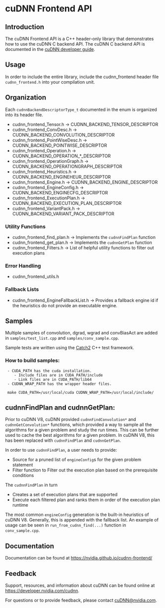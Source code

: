 # cuDNN Frontend API

## Introduction
The cuDNN Frontend API is a C++ header-only library that demonstrates how to use the cuDNN C backend API. The cuDNN C backend API is documented in the [cuDNN developer guide](https://docs.nvidia.com/deeplearning/cudnn/developer-guide/index.html). 

## Usage
In order to include the entire library, include the cudnn_frontend header file `cudnn_frontend.h` into your compilation unit.

## Organization
Each `cudnnBackendDescriptorType_t` documented in the enum is organized into its header file.
- cudnn_frontend_Tensor.h         -> CUDNN_BACKEND_TENSOR_DESCRIPTOR
- cudnn_frontend_ConvDesc.h       -> CUDNN_BACKEND_CONVOLUTION_DESCRIPTOR
- cudnn_frontend_PointWiseDesc.h  -> CUDNN_BACKEND_POINTWISE_DESCRIPTOR
- cudnn_frontend_Operation.h      -> CUDNN_BACKEND_OPERATION_*_DESCRIPTOR
- cudnn_frontend_OperationGraph.h -> CUDNN_BACKEND_OPERATIONGRAPH_DESCRIPTOR
- cudnn_frontend_Heuristics.h     -> CUDNN_BACKEND_ENGINEHEUR_DESCRIPTOR
- cudnn_frontend_Engine.h         -> CUDNN_BACKEND_ENGINE_DESCRIPTOR
- cudnn_frontend_EngineConfig.h   -> CUDNN_BACKEND_ENGINECFG_DESCRIPTOR
- cudnn_frontend_ExecutionPlan.h  -> CUDNN_BACKEND_EXECUTION_PLAN_DESCRIPTOR
- cudnn_frontend_VariantPack.h    -> CUDNN_BACKEND_VARIANT_PACK_DESCRIPTOR

### Utility Functions
- cudnn_frontend_find_plan.h -> Implements the `cudnnFindPlan` function
- cudnn_frontend_get_plan.h  -> Implements the `cudnnGetPlan` function
- cudnn_frontend_Filters.h   -> List of helpful utility functions to filter out execution plans

### Error Handling 
- cudnn_frontend_utils.h

### Fallback Lists
- cudnn_frontend_EngineFallbackList.h -> Provides a fallback engine id if the heuristics do not provide an executable engine.

## Samples
Multiple samples of convolution, dgrad, wgrad and convBiasAct are added in `samples/test_list.cpp` and `samples/conv_sample.cpp`.  

Sample tests are written using the [Catch2](https://github.com/catchorg/Catch2) C++ test framework.

### How to build samples:
     - CUDA_PATH has the cuda installation. 
        - Include files are in CUDA_PATH/include
        - Link files are in CUDA_PATH/lib64
     - CUDNN_WRAP_PATH has the wrapper header files.

     make CUDA_PATH=/usr/local/cuda CUDNN_WRAP_PATH=/usr/local/include/
    
## cudnnFindPlan and cudnnGetPlan:
Prior to cuDNN V8, cuDNN provided `cudnnFindConvolution*` and `cudnnGetConvolution*` functions, which provided a way to sample all the algorithms for a given problem and study the run times. This can be further used to cache the best algorithms for a given problem.  In cuDNN V8, this has been replaced with `cudnnFindPlan` and `cudnnGetPlan`.

In order to use `cudnnFindPlan`, a user needs to provide:
- Source for a pruned list of `engineConfig`s for the given problem statement
- Filter function to Filter out the execution plan based on the prerequisite conditions

The `cudnnFindPlan` in turn
- Creates a set of execution plans that are supported
- Execute each filtered plan and ranks them in order of the execution plan runtime

The most common `engineConfig` generation is the built-in heuristics of cuDNN V8. Generally, this is appended with the fallback list. An example of usage can be seen in `run_from_cudnn_find(...)` function in `conv_sample.cpp`.

## Documentation
Documentation can be found at https://nvidia.github.io/cudnn-frontend/

## Feedback
Support, resources, and information about cuDNN can be found online at https://developer.nvidia.com/cudnn. 

For questions or to provide feedback, please contact cuDNN@nvidia.com.
